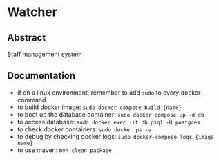 # Watcher

## Abstract
Staff management system

## Documentation
- if on a linux environment, remember to add `sudo` to every docker command.
- to build docker image: `sudo docker-compose build {name}`
- to boot up the database container: `sudo docker-compose up -d db`
- to access database: `sudo docker exec -it db psql -U postgres`
- to check docker containers: `sudo docker ps -a`
- to debug by checking docker logs: `sudo docker-compose logs {image name}`
- to use maven: `mvn clean package`
